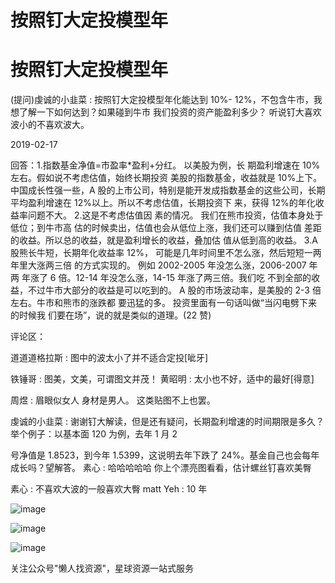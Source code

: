 # 按照钉大定投模型年

# 按照钉大定投模型年

(提问)虔诚的小韭菜 : 按照钉大定投模型年化能达到 10%- 12%，不包含牛市，我想了解一下如何达到？如果碰到牛市 我们投资的资产能盈利多少？ 听说钉大喜欢波小的不喜欢波大。

2019-02-17

回答：1.指数基金净值=市盈率*盈利+分红。 以美股为例，长 期盈利增速在 10%左右。假如说不考虑估值，始终长期投资 美股的指数基金，收益就是 10%上下。 中国成长性强一些，A 股的上市公司，特别是能开发成指数基金的这些公司，长期 平均盈利增速在 12%以上。所以不考虑估值，长期投资下 来，获得 12%的年化收益率问题不大。 2.这是不考虑估值因 素的情况。 我们在熊市投资，估值本身处于低位；到牛市高 估的时候卖出，估值也会从低位上涨，我们还可以赚到估值 差距的收益。所以总的收益，就是盈利增长的收益，叠加估 值从低到高的收益。 3.A 股熊长牛短，长期年化收益率 12%， 可能是几年时间里不怎么涨，然后短短一两年里大涨两三倍 的方式实现的。 例如 2002-2005 年没怎么涨，2006-2007 年两 年涨了 6 倍。12-14 年没怎么涨，14-15 年涨了两三倍。我们吃 不到全部的收益，不过牛市大部分的收益是可以吃到的。 A 股的市场波动率，是美股的 2-3 倍左右。牛市和熊市的涨跌都 要迅猛的多。 投资里面有一句话叫做“当闪电劈下来的时候我 们要在场”，说的就是类似的道理。(22 赞)

评论区：

道道道格拉斯 : 图中的波太小了并不适合定投[呲牙]

铁锤哥 : 图美，文美，可谓图文并茂！ 黄昭明 : 太小也不好，适中的最好[得意]

周煜 : 眉眼似女人 身材是男人。 这类贴图不上也罢。

虔诚的小韭菜 : 谢谢钉大解读，但是还有疑问，长期盈利增速的时间期限是多久？举个例子：以基本面 120 为例，去年 1 月 2

号净值是 1.8523，到今年 1.5399，这说明去年下跌了 24%。基金自己也会每年成长吗？望解答。 素心 : 哈哈哈哈哈 你上个漂亮图看看，估计螺丝钉喜欢美臀

素心 : 不喜欢大波的一般喜欢大臀 matt Yeh : 10 年

![image](img/Image_1181.png)

![image](img/Image_1191.png)

![image](img/Image_1201.png)

关注公众号"懒人找资源"，星球资源一站式服务